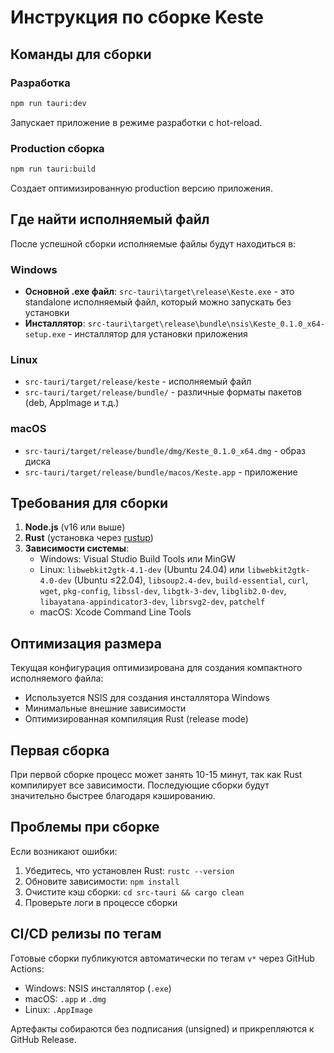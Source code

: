# Инструкция по сборке Keste

## Команды для сборки

### Разработка
```bash
npm run tauri:dev
```
Запускает приложение в режиме разработки с hot-reload.

### Production сборка
```bash
npm run tauri:build
```
Создает оптимизированную production версию приложения.

## Где найти исполняемый файл

После успешной сборки исполняемые файлы будут находиться в:

### Windows
- **Основной .exe файл**: `src-tauri\target\release\Keste.exe` - это standalone исполняемый файл, который можно запускать без установки
- **Инсталлятор**: `src-tauri\target\release\bundle\nsis\Keste_0.1.0_x64-setup.exe` - инсталлятор для установки приложения

### Linux
- `src-tauri/target/release/keste` - исполняемый файл
- `src-tauri/target/release/bundle/` - различные форматы пакетов (deb, AppImage и т.д.)

### macOS
- `src-tauri/target/release/bundle/dmg/Keste_0.1.0_x64.dmg` - образ диска
- `src-tauri/target/release/bundle/macos/Keste.app` - приложение

## Требования для сборки

1. **Node.js** (v16 или выше)
2. **Rust** (установка через [rustup](https://rustup.rs/))
3. **Зависимости системы**:
   - Windows: Visual Studio Build Tools или MinGW
   - Linux: `libwebkit2gtk-4.1-dev` (Ubuntu 24.04) или `libwebkit2gtk-4.0-dev` (Ubuntu ≤22.04), `libsoup2.4-dev`, `build-essential`, `curl`, `wget`, `pkg-config`, `libssl-dev`, `libgtk-3-dev`, `libglib2.0-dev`, `libayatana-appindicator3-dev`, `librsvg2-dev`, `patchelf`
   - macOS: Xcode Command Line Tools

## Оптимизация размера

Текущая конфигурация оптимизирована для создания компактного исполняемого файла:
- Используется NSIS для создания инсталлятора Windows
- Минимальные внешние зависимости
- Оптимизированная компиляция Rust (release mode)

## Первая сборка

При первой сборке процесс может занять 10-15 минут, так как Rust компилирует все зависимости. Последующие сборки будут значительно быстрее благодаря кэшированию.

## Проблемы при сборке

Если возникают ошибки:
1. Убедитесь, что установлен Rust: `rustc --version`
2. Обновите зависимости: `npm install`
3. Очистите кэш сборки: `cd src-tauri && cargo clean`
4. Проверьте логи в процессе сборки

## CI/CD релизы по тегам

Готовые сборки публикуются автоматически по тегам `v*` через GitHub Actions:
- Windows: NSIS инсталлятор (`.exe`)
- macOS: `.app` и `.dmg`
- Linux: `.AppImage`

Артефакты собираются без подписания (unsigned) и прикрепляются к GitHub Release.
